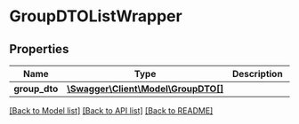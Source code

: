 # GroupDTOListWrapper

## Properties
Name | Type | Description | Notes
------------ | ------------- | ------------- | -------------
**group_dto** | [**\Swagger\Client\Model\GroupDTO[]**](GroupDTO.md) |  | [optional] 

[[Back to Model list]](../../README.md#documentation-for-models) [[Back to API list]](../../README.md#documentation-for-api-endpoints) [[Back to README]](../../README.md)

